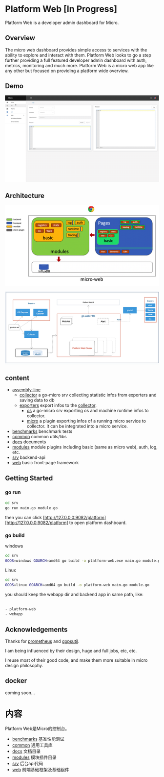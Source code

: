 # Platform Web [In Progress]

Platform Web is a developer admin dashboard for Micro.

## Overview

The micro web dashboard provides simple access to services with the ability to explore and interact with them. Platform Web looks to go a step further providing a full featured developer admin dashboard with auth, metrics, monitoring and much more. Platform Web is a micro web app like any other but focused on providing a platform wide overview.

## Demo

![](./docs/img/2.show.gif)

## Architecture

![](./docs/img/1.architecture.png)

![](./docs/img/3.architecture_srv.png)

## content

- [assembly-line](./assembly-line)
  - [collector](./assembly-line/collector) a go-micro srv collecting statistic infos from exporters and saving data to db
  - [exporters](./assembly-line/exporters) export infos to the [collector](./assembly-line/collector).
    - [os](./assembly-line/exporters/os) a go-micro srv exporting os and machine runtime infos to collector.
    - [micro](./assembly-line/exporters/micro) a plugin exporting infos of a running micro service to collector. It can be integrated into a micro service. 
- [benchmarks](./benchmarks) benchmark tests
- [common](./common) common utils/libs
- [docs](./docs) documents
- [modules](./modules) module plugins including basic (same as micro web), auth, log, etc.
- [srv](./srv) backend-api
- [web](./web) basic front-page framework

## Getting Started

### go run

```bash
cd srv
go run main.go module.go
```

then you can click [http://127.0.0.0:9082/platform][http://127.0.0.0:9082/platform] to open platform dashboard.

### go build

windows 

```bash
cd srv
GOOS=windows GOARCH=amd64 go build -o platform-web.exe main.go module.go
```

Linux

```bash
cd srv
GOOS=linux GOARCH=amd64 go build -o platform-web main.go module.go
```

you should keep the webapp dir and backend app in same path, like:

```bash

- platform-web
- webapp

```

## Acknowledgements

Thanks for [prometheus](https://github.com/prometheus) and [gopsutil](https://github.com/shirou/gopsutil). 

I am being influenced by their design, huge and full jobs, etc, etc.

I reuse most of their good code, and make them more suitable in micro design philosophy.

## docker

coming soon...

# 内容

Platform Web是Micro的控制台。

- [benchmarks](./benchmarks) 基准性能测试
- [common](./common) 通用工具库
- [docs](./docs) 文档目录
- [modules](./modules) 模块插件目录
- [srv](./srv) 后台api代码
- [web](./web) 前端基础框架及基础组件
